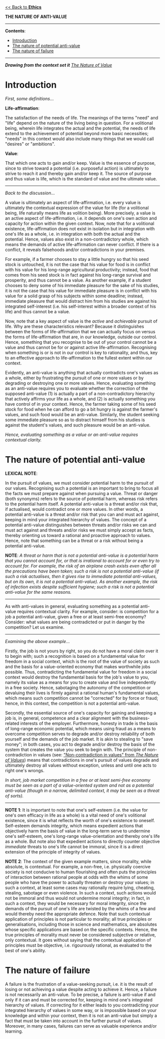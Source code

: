 [<< Back to **Ethics**](https://pranav-gopalkrishna.github.io/philosophy/ethics)

**THE NATURE OF ANTI-VALUE**

---

**Contents**:

- [Introduction](#introduction)
- [The nature of potential anti-value](#the-nature-of-potential-anti-value)
- [The nature of failure](#the-nature-of-failure)

---

**_Drawing from the context set it_** [_The Nature of Value_](https://pranav-gopalkrishna.github.io/philosophy/ethics/nature-of-value.html)

# Introduction
_First, some definitions_...

**Life-affirmation**:

The satisfaction of the needs of life. The meanings of the terms "need" and "life" depend on the nature of the living being in question. For a volitional being, wherein life integrates the actual and the potential, the needs of life extend to the achievement of potential beyond more basic necessities; "needs" in this context would also include many things that we would call "desires" or "ambitions".

**Value**:

That which one acts to gain and/or keep. Value is the essence of purpose, since to strive toward a potential (i.e. purposeful action) is ultimately to strive to reach it and thereby gain and/or keep it. The source of purpose and thus value is life, which is the standard of value and the ultimate value.

---

_Back to the discussion_...

A value is ultimately an aspect of life-affirmation, i.e. every value is ultimately the contextual expression of the value for life (for a volitional being, life naturally means life as volition being). More precisely, a value is an active aspect of life-affirmation, i.e. it depends on one's own action and capacity for action within the given context. Now, note that for a volitional existence, life-affirmation does not exist in isolation but in integration with one's life as a whole, i.e. in integration with both the actual and the potential. Hence, values also exist in a non-contradictory whole, which means the demands of active life-affirmation can never conflict. If there is a conflict, it reveals falsehoods and/or contradictions in your premises.

For example, if a farmer chooses to stay a little hungry so that his seed stock is untouched, it is not the case that his value for food is in conflict with his value for his long-range agricultural productivity; instead, food that comes from his seed stock is in fact against his long-range survival and prosperity, and thus cannot be a value. As another example, if a student chooses to deny some of his immediate pleasure for the sake of his studies, it is not the case that his value for immediate pleasure is in conflict with his value for a solid grasp of his subjects within some deadline; instead, immediate pleasure that would distract him from his studies are against his integrated self-interest (i.e. his self-interest within a broader context of his life) and thus cannot be a value.

Now, note that a key aspect of value is the _active_ and _achievable_ pursuit of life. Why are these characteristics relevant? Because it distinguishes between the forms of life-affirmation that we can actually focus on versus the forms of life-affirmation that are, in our knowledge, outside our control. Hence, something that you recognise to be out of your control cannot be a value and thus cannot be for or against active life-affirmation. Recognising when something is or is not in our control is key to rationality, and thus, key to an effective approach to life-affirmation to the fullest extent within our context.

Evidently, an anti-value is anything that actually contradicts one's values as a whole, either by frustrating the pursuit of one or more values or by degrading or destroying one or more values. Hence, evaluating something as an anti-value requires you to evaluate whether the correction of the supposed anti-value (1) is actually a part of a non-contradictory hierarchy that actively affirms your life as a whole, and (2) is actually something you have control of in your context. Hence, the farmer taking some of his seed stock for food when he can afford to go a bit hungry is against the farmer's values, and such food would be an anti-value. Similarly, the student seeking some immediate pleasure so as to distract himself from his studies is against the student's values, and such pleasure would be an anti-value.

_Hence, evaluating something as a value or an anti-value requires contextual clarity._

# The nature of potential anti-value
**LEXICAL NOTE**:

In the pursuit of values, we must consider potential harm to the pursuit of our values. Recognising such a potential is an important to bring to focus all the facts we must prepare against when pursuing a value. Threat or danger (both synonyms) refers to the source of potential harm, whereas risk refers to the potential harm itself. A potential anti-value is a threat and/or risk that, if actualised, would contradict one or more values. In other words, a potential anti-value is a threat and/or risk that you can and must act against, keeping in mind your integrated hierarchy of values. The concept of a potential anti-value distinguishes between threats and/or risks we can and must act against and threats and/or risks we must simply accept as facts, thereby orienting us toward a rational and proactive approach to values. Hence, note that something can be a threat or a risk without being a potential anti-value.

**NOTE**: _A threat or harm that is not a potential anti-value is a potential harm that you cannot account for, or that is irrational to account for or even try to account for. For example, the risk of an airplane crash exists even after all the precautions have been taken; such a risk is not a potential anti-value (if such a risk actualises, then it gives rise to immediate potential anti-values, but on its own, it is not a potential anti-value). As another example, the risk of infection exists despite sufficient hygiene; such a risk is not a potential anti-value for the same reasons._

---

As with anti-values in general, evaluating something as a potential anti-value requires contextual clarity. For example, consider: is competition for a job a potential anti-value, given a free or at least semi-free economy? Consider: what values are being contradicted or put in danger by the competition? Let us examine.

---

_Examining the above example_...

Firstly, the job is not yours by right, so you do not have a moral claim over it to begin with; such a recognition is based on a fundamental value for freedom in a social context, which is the root of the value of society as such and the basis for a value-oriented economy that makes worthwhile jobs possible. Thus, contradicting the fundamental value for freedom in a social context would destroy the fundamental basis for the job's value to you, namely its value as a means for you to create value and live independently in a free society. Hence, sabotaging the autonomy of the competition or devaluing their lives is firmly against a rational human's fundamental values, which means such competition cannot be "corrected" for by force or fraud; hence, in this context, the competition is not a potential anti-value.

Secondly, the essential source of one's capacity for gaining and keeping a job is, in general, competence and a clear alignment with the business-related interests of the employer. Furthermore, honesty in trade is the basis of long-range economic potential, which means using fraud as a means to overcome competition serves to degrade and/or destroy reliability of both yourself and the demands of the job market. It is akin to stealing to "save money"; in both cases, you act to degrade and/or destroy the basis of the system that creates the value you seek to begin with. The principle of non-contradiction in values (see: ["Non-contradiction in values" from _The Nature of Values_](https://pranav-gopalkrishna.github.io/philosophy/ethics/nature-of-value.html#non-contradiction-in-values)) means that contradictions in one's pursuit of values degrade and ultimately destroy all values without exception, unless and until one acts to right one's wrongs.

_In short, job market competition in a free or at least semi-free economy must be seen as a part of a value-oriented system and not as a potential anti-value (though in a narrow, delimited context, it may be seen as a threat of sorts)._

---

**NOTE 1**: It is important to note that one's self-esteem (i.e. the value for one's own efficacy in life as a whole) is a vital need of one's volitional existence, since it is what reflects the worth of one's existence to oneself. Self-esteem demands integrity, which means expedient actions that objectively harm the basis of value in the long-term serve to undermine one's self-esteem, one's long-range value-orientation and thereby one's life as a whole. But note also that expedient actions to directly counter objective _immediate_ threats to one's life cannot be immoral, since it is a direct extension of the principle of integrity of values.

**NOTE 2**: The context of the given example matters, since morality, while absolute, is contextual. For example, a non-free, i.e. physically coercive society is not conducive to human flourishing and often puts the principles of interaction between rational people at odds with the whims of some people who have the power to actually threaten or destroy your values; in such a context, at least some cases may rationally require lying, cheating, stealing, sabotage or even violence. In such a context, such actions would not be immoral and thus would not undermine moral integrity; in fact, in such a context, they would be necessary for moral integrity, since the demands of the pursuit of one's life are twisted by the whims of a few and would thereby need the appropriate defence. Note that such contextual application of principles is not particular to morality; all true principles or generalisations, including those in science and mathematics, are absolutes whose specific applications are based on the specific contexts. Hence, the true principles of morality must never be considered subjective or relative, only contextual. It goes without saying that the contextual application of principles must be objective, i.e. rigourously rational, as evaluated to the best of one's ability.

# The nature of failure
A failure is the frustration of a value-seeking pursuit, i.e. it is the result of losing or not achieving a value despite acting to achieve it. Hence, a failure is not necessarily an anti-value. To be precise, a failure is anti-value if and only if it can and must be corrected for, keeping in mind one's integrated hierarchy of values. If correcting for it either leads to you contradicting your integrated hierarchy of values in some way, or is impossible based on your knowledge and within your context, then it is not an anti-value but simply a fact that must be taken into account in the further pursuit of values. Moreover, in many cases, failures can serve as valuable experience and/or learning.